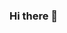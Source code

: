 ### Hi there 👋

<!--
**OzneKx/OzneKx** is a ✨ _special_ ✨ repository because its `README.md` (this file) appears on your GitHub profile.

<img width="auto" src="https://github.com/tgmarinho/tgmarinho/blob/master/banner.png">


# Kenzo De Albuquerque

## Olá pessoal 👋
Estou adquirindo conhecimentos de programação.
Sou estudante de Engenharia de Sofware :computer: (Bacharelado | 1° Período)

 :rocket:  &nbsp; Estudo na **PUC-PR | Curitiba-PR**
 <br/> :purple_heart: &nbsp; Estou aprendendo a desenvolver projetos em Front-end usando React
 <br/> :blush: &nbsp; Utilizando também CSS Grid Layout e Flexbox
 <br/> :computer: &nbsp; Minha stack: ReactJS, Node.js, React Native & Typescript
 <br/> 💬  &nbsp; Sobre mim: Curto tecnologias e games
 <br/> :email: &nbsp; Entre em contato comigo: [![Linkedin Badge](https://www.linkedin.com/in/kenzo-albuquerque-software-engineering/) 
| 
![Gmail Badge](kenzoalbuqk@gmail.com)
